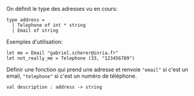 On définit le type des adresses vu en cours:

```
type address =
  | Telephone of int * string
  | Email of string
```

Exemples d'utilisation:

```
let me = Email "gabriel.scherer@inria.fr"
let not_really_me = Telephone (33, "123456789")
```

Définir une fonction qui prend une adresse et renvoie `"email"` si
c'est un email, `"telephone"` si c'est un numéro de téléphone.

```
val description : address -> string
```